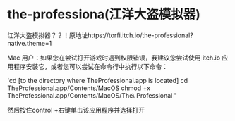 # the-professiona(江洋大盗模拟器)

江洋大盗模拟器？？！原地址https://torfi.itch.io/the-professional?native.theme=1


Mac 用户：如果您在尝试打开游戏时遇到权限错误，我建议您尝试使用 itch.io 应用程序安装它，或者您可以尝试在命令行中执行以下命令：

'cd [to the directory where TheProfessional.app is located] cd TheProfessional.app/Contents/MacOS chmod +x TheProfessional.app/Contents/MacOS/The\ Professional '

然后按住control +右键单击该应用程序并选择打开
